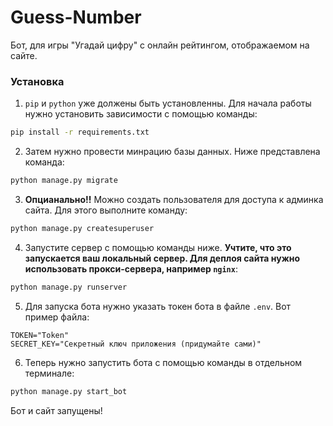 # Guess-Number


Бот, для игры "Угадай цифру" с онлайн рейтингом, отображаемом на сайте.

### Установка

1. `pip` и `python` уже должены быть установленны. Для начала работы нужно установить зависимости с помощью команды:
```sh
pip install -r requirements.txt
```

2. Затем нужно провести минрацию базы данных. Ниже представлена команда:
```sh
python manage.py migrate
```

3. **Опцианально!!** Можно создать пользователя для доступа к админка сайта. Для этого выполните команду:
```sh
python manage.py createsuperuser
```
4. Запустите сервер с помощью команды ниже. **Учтите, что это запускается ваш локальный сервер. Для деплоя сайта нужно использовать прокси-сервера, например `nginx`**:
```sh
python manage.py runserver
```

5. Для запуска бота нужно указать токен бота в файле `.env`. Вот пример файла:
```
TOKEN="Token"
SECRET_KEY="Секретный ключ приложения (придумайте сами)"
```
6. Теперь нужно запустить бота с помощью команды в отдельном терминале:
```sh
python manage.py start_bot
```

Бот и сайт запущены!

